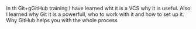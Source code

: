 In th Git+gGitHub training I have learned wht it is a VCS why it is useful.
Also I learned why Git it is a powerfull, who to work with it and how to set up it.
Why GitHub helps you with the whole process
